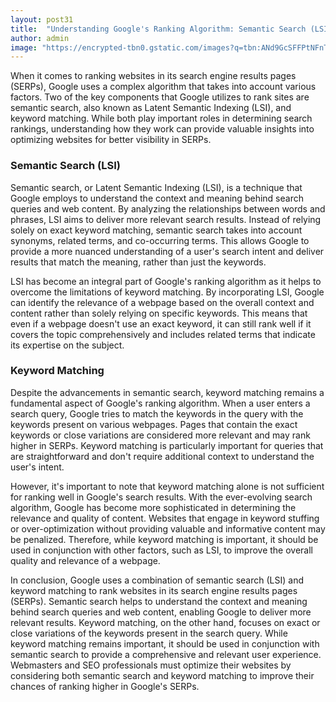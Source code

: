 ```yaml
---
layout: post31
title:  "Understanding Google's Ranking Algorithm: Semantic Search (LSI) and Keyword Matching"
author: admin
image: "https://encrypted-tbn0.gstatic.com/images?q=tbn:ANd9GcSFFPtNFnTLp80mqsNmyMWXBsM2FGGk9sIIvw&amp;usqp=CAU"
---
```



<p>When it comes to ranking websites in its search engine results pages (SERPs), Google uses a complex algorithm that takes into account various factors. Two of the key components that Google utilizes to rank sites are semantic search, also known as Latent Semantic Indexing (LSI), and keyword matching. While both play important roles in determining search rankings, understanding how they work can provide valuable insights into optimizing websites for better visibility in SERPs.</p>
<h3>Semantic Search (LSI)</h3>
<p>Semantic search, or Latent Semantic Indexing (LSI), is a technique that Google employs to understand the context and meaning behind search queries and web content. By analyzing the relationships between words and phrases, LSI aims to deliver more relevant search results. Instead of relying solely on exact keyword matching, semantic search takes into account synonyms, related terms, and co-occurring terms. This allows Google to provide a more nuanced understanding of a user's search intent and deliver results that match the meaning, rather than just the keywords.</p>
<p>LSI has become an integral part of Google's ranking algorithm as it helps to overcome the limitations of keyword matching. By incorporating LSI, Google can identify the relevance of a webpage based on the overall context and content rather than solely relying on specific keywords. This means that even if a webpage doesn't use an exact keyword, it can still rank well if it covers the topic comprehensively and includes related terms that indicate its expertise on the subject.</p>
<h3>Keyword Matching</h3>
<p>Despite the advancements in semantic search, keyword matching remains a fundamental aspect of Google's ranking algorithm. When a user enters a search query, Google tries to match the keywords in the query with the keywords present on various webpages. Pages that contain the exact keywords or close variations are considered more relevant and may rank higher in SERPs. Keyword matching is particularly important for queries that are straightforward and don't require additional context to understand the user's intent.</p>
<p>However, it's important to note that keyword matching alone is not sufficient for ranking well in Google's search results. With the ever-evolving search algorithm, Google has become more sophisticated in determining the relevance and quality of content. Websites that engage in keyword stuffing or over-optimization without providing valuable and informative content may be penalized. Therefore, while keyword matching is important, it should be used in conjunction with other factors, such as LSI, to improve the overall quality and relevance of a webpage.</p>
<p>In conclusion, Google uses a combination of semantic search (LSI) and keyword matching to rank websites in its search engine results pages (SERPs). Semantic search helps to understand the context and meaning behind search queries and web content, enabling Google to deliver more relevant results. Keyword matching, on the other hand, focuses on exact or close variations of the keywords present in the search query. While keyword matching remains important, it should be used in conjunction with semantic search to provide a comprehensive and relevant user experience. Webmasters and SEO professionals must optimize their websites by considering both semantic search and keyword matching to improve their chances of ranking higher in Google's SERPs.</p>


